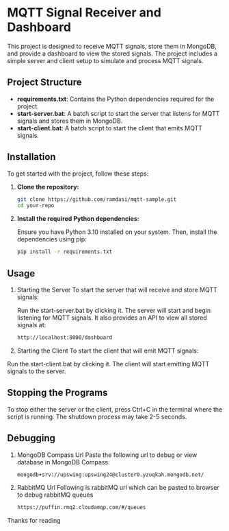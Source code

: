 # MQTT Signal Receiver and Dashboard

This project is designed to receive MQTT signals, store them in MongoDB, and provide a dashboard to view the stored signals. The project includes a simple server and client setup to simulate and process MQTT signals.

## Project Structure

- **requirements.txt**: Contains the Python dependencies required for the project.
- **start-server.bat**: A batch script to start the server that listens for MQTT signals and stores them in MongoDB.
- **start-client.bat**: A batch script to start the client that emits MQTT signals.

## Installation

To get started with the project, follow these steps:

1. **Clone the repository:**

   ```bash
   git clone https://github.com/ramdasi/mqtt-sample.git
   cd your-repo
2. **Install the required Python dependencies:**

   Ensure you have Python 3.10 installed on your system. Then, install the dependencies using pip:

   ```bash
   pip install -r requirements.txt

## Usage
1. Starting the Server
   To start the server that will receive and store MQTT signals:
   
   Run the start-server.bat by clicking it.
   The server will start and begin listening for MQTT signals. It also provides an API to view all stored signals at:

   ```bash
   http://localhost:8000/dashboard
   
2. Starting the Client
To start the client that will emit MQTT signals:

Run the start-client.bat by clicking it.
The client will start emitting MQTT signals to the server.

## Stopping the Programs
To stop either the server or the client, press Ctrl+C in the terminal where the script is running.
The shutdown process may take 2-5 seconds.

## Debugging
1. MongoDB Compass Url
   Paste the following url to debug or view database in MongoDB Compass:
   ```bash
   mongodb+srv://upswing:upswing24@cluster0.yzuqkah.mongodb.net/
2. RabbitMQ Url
   Following is rabbitMQ url which can be pasted to browser to debug rabbitMQ queues
   ```bash
   https://puffin.rmq2.cloudamqp.com/#/queues

Thanks for reading
